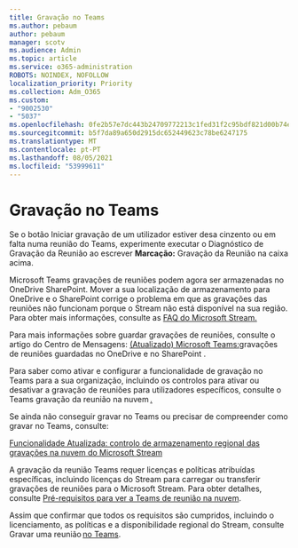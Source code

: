 ```yaml
---
title: Gravação no Teams
ms.author: pebaum
author: pebaum
manager: scotv
ms.audience: Admin
ms.topic: article
ms.service: o365-administration
ROBOTS: NOINDEX, NOFOLLOW
localization_priority: Priority
ms.collection: Adm_O365
ms.custom:
- "9002530"
- "5037"
ms.openlocfilehash: 0fe2b57e7dc443b24709772213c1fed31f2c95bdf821d00b74e9d166dc223410
ms.sourcegitcommit: b5f7da89a650d2915dc652449623c78be6247175
ms.translationtype: MT
ms.contentlocale: pt-PT
ms.lasthandoff: 08/05/2021
ms.locfileid: "53999611"
---
```

# <a name="recording-in-teams"></a>Gravação no Teams

Se o botão  Iniciar gravação de um utilizador estiver desa cinzento ou em falta numa reunião do Teams, experimente executar o Diagnóstico de Gravação da Reunião ao escrever **Marcação:** Gravação da Reunião na caixa acima. 

Microsoft Teams gravações de reuniões podem agora ser armazenadas no OneDrive SharePoint. Mover a sua localização de armazenamento para OneDrive e o SharePoint corrige o problema em que as gravações das reuniões não funcionam porque o Stream não está disponível na sua região. Para obter mais informações, consulte as [FAQ do Microsoft Stream.](/stream/faq#which-regions-does-microsoft-stream-host-my-data-in)

Para mais informações sobre guardar gravações de reuniões, consulte o artigo do Centro de Mensagens: [(Atualizado) Microsoft Teams:](https://portal.microsoft.com/Adminportal/Home?ref=MessageCenter&id=MC222640)gravações de reuniões guardadas no OneDrive e no SharePoint .

Para saber como ativar e configurar a funcionalidade de gravação no Teams para a sua organização, incluindo os controlos para ativar ou desativar a gravação de reuniões para utilizadores específicos, consulte o Teams gravação da reunião na nuvem [.](/microsoftteams/cloud-recording) 

Se ainda não conseguir gravar no Teams ou precisar de compreender como gravar no Teams, consulte: 

[Funcionalidade Atualizada: controlo de armazenamento regional das gravações na nuvem do Microsoft Stream](https://admin.microsoft.com/AdminPortal/Home#/MessageCenter?id=MC214327)

A gravação da reunião Teams requer licenças e políticas atribuídas específicas, incluindo licenças do Stream para carregar ou transferir gravações de reuniões para o Microsoft Stream. Para obter detalhes, consulte [Pré-requisitos para ver a Teams de reunião na nuvem](/microsoftteams/cloud-recording#prerequisites-for-teams-cloud-meeting-recording).

Assim que confirmar que todos os requisitos são cumpridos, incluindo o licenciamento, as políticas e a disponibilidade regional do Stream, consulte Gravar uma reunião [no Teams](https://support.office.com/article/34dfbe7f-b07d-4a27-b4c6-de62f1348c24). 